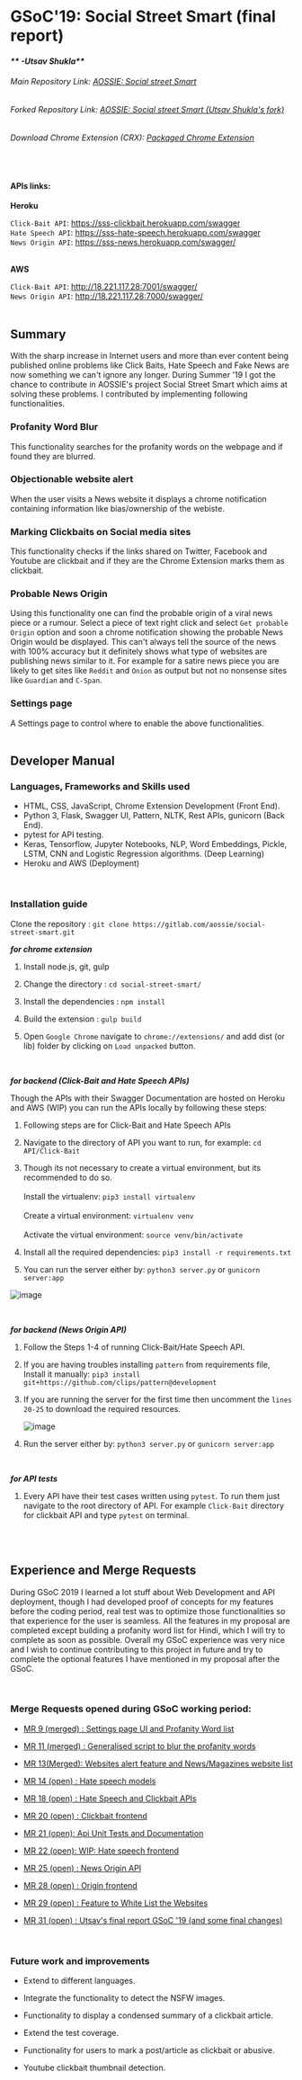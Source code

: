 # GSoC'19: Social Street Smart (final report)
#### _** -Utsav Shukla**_

###### Main Repository Link: [AOSSIE: Social street Smart](https://gitlab.com/aossie/social-street-smart)
###### Forked Repository Link: [AOSSIE: Social street Smart (Utsav Shukla's fork)](https://gitlab.com/us241098/social-street-smart)
###### Download Chrome Extension (CRX): [Packaged Chrome Extension]()
<br>

#### APIs links:

**Heroku** <br>

`Click-Bait API`: https://sss-clickbait.herokuapp.com/swagger <br>
`Hate Speech API`: https://sss-hate-speech.herokuapp.com/swagger <br>
`News Origin API`: https://sss-news.herokuapp.com/swagger/ <br>
<br>

**AWS** <br>

`Click-Bait API`: http://18.221.117.28:7001/swagger/ <br>
`News Origin API`: http://18.221.117.28:7000/swagger/ <br>
<br>

## Summary 
With the sharp increase in Internet users and more than ever content being published online problems like Click Baits, Hate Speech and Fake News are now something we can't ignore any longer. During Summer '19 I got the chance to contribute in AOSSIE's project Social Street Smart which aims at solving these problems. I contributed by implementing following functionalities.

### Profanity Word Blur
This functionality searches for the profanity words on the webpage and if found they are blurred. 

### Objectionable website alert
When the user visits a News website it displays a chrome notification containing information like bias/ownership of the webiste. 

### Marking Clickbaits on Social media sites
This functionality checks if the links shared on Twitter, Facebook and Youtube are clickbait and if they are the Chrome Extension marks them as clickbait.

### Probable News Origin 
Using this functionality one can find the probable origin of a viral news piece or a rumour. Select a piece of text right click and select `Get probable Origin` option and soon a chrome notification showing the probable News Origin would be displayed. This can't always tell the source of the news with 100% accuracy but it definitely shows what type of websites are publishing news similar to it. For example for a satire news piece you are likely to get sites like `Reddit` and `Onion` as output but not no nonsense sites like `Guardian` and `C-Span`.

### Settings page
A Settings page to control where to enable the above functionalities.
<br>
<br>

## Developer Manual

### Languages, Frameworks and Skills used
* HTML, CSS, JavaScript, Chrome Extension Development (Front End).
* Python 3, Flask, Swagger UI, Pattern, NLTK, Rest APIs, gunicorn (Back End).
* pytest for API testing.
* Keras, Tensorflow, Jupyter Notebooks, NLP, Word Embeddings, Pickle, LSTM, CNN and Logistic Regression algorithms. (Deep Learning)
* Heroku and AWS (Deployment)

<br>

### Installation guide
Clone the repository :
  `git clone https://gitlab.com/aossie/social-street-smart.git`

_**for chrome extension**_ 

1. Install node.js, git, gulp

2. Change the directory :
    `cd social-street-smart/`

3. Install the dependencies :
     `npm install`

4. Build the extension :
     `gulp build`
 
5. Open `Google Chrome` navigate to 
   `chrome://extensions/` and add dist (or lib) folder by clicking on 
   `Load unpacked` button.
   
 <br>  
   
_**for backend (Click-Bait and Hate Speech APIs)**_

Though the APIs with their Swagger Documentation are hosted on Heroku and AWS (WIP) you can run the APIs locally by following these steps:


1. Following steps are for Click-Bait and Hate Speech APIs

2. Navigate to the directory of API you want to run, for example:
    `cd API/Click-Bait`

3. Though its not necessary to create a virtual environment, but its recommended to do so.<br><br>
      Install the virtualenv: `pip3 install virtualenv` <br><br>
      Create a virtual environment: `virtualenv venv`  <br><br>
      Activate the virtual environment: `source venv/bin/activate`<br>
    
4.  Install all the required dependencies: `pip3 install -r requirements.txt`

5.  You can run the server either by: `python3 server.py` or `gunicorn server:app`

![image](https://user-images.githubusercontent.com/28961693/63629789-efaffb00-c603-11e9-9260-269ee71e627a.png)


<br>

_**for backend (News Origin API)**_

1.  Follow the Steps 1-4 of running Click-Bait/Hate Speech API.

2.  If you are having troubles installing `pattern` from requirements file, Install it manually: `pip3 install git+https://github.com/clips/pattern@development` 

3.  If you are running the server for the first time then uncomment the `lines 20-25` to download the required resources.


    ![image](https://user-images.githubusercontent.com/28961693/63630249-2ab42d80-c608-11e9-83ab-7a05ac960c2e.png)
    
4.  Run the server either by: `python3 server.py` or `gunicorn server:app`

<br>

_**for API tests**_
1.  Every API have their test cases written using `pytest`. To run them just navigate to the root directory of API. For example `Click-Bait` directory for clickbait API and type `pytest` on terminal.

<br>
<br>

## Experience and Merge Requests

During GSoC 2019 I learned a lot stuff about Web Development and API deployment, though I had developed proof of concepts for my features before the coding period, real test was to optimize those functionalities so that experience for the user is seamless. All the features in my proposal are completed except building a profanity word list for Hindi, which I will try to complete as soon as possible. Overall my GSoC experience was very nice and I wish to continue contributing to this project in future and try to complete the optional features I have mentioned in my proposal after the GSoC.

<br>

### Merge Requests opened during GSoC working period:
* [ MR 9 (merged) : Settings page UI and Profanity Word list](https://gitlab.com/aossie/social-street-smart/merge_requests/9)

* [MR 11 (merged) : Generalised script to blur the profanity words](https://gitlab.com/aossie/social-street-smart/merge_requests/11)

* [MR 13(Merged): Websites alert feature and News/Magazines website list ](https://gitlab.com/aossie/social-street-smart/merge_requests/13)

* [MR 14 (open) : Hate speech models](https://gitlab.com/aossie/social-street-smart/merge_requests/14)

* [MR 18 (open) : Hate Speech and Clickbait APIs](https://gitlab.com/aossie/social-street-smart/merge_requests/18)

* [MR 20 (open) : Clickbait frontend](https://gitlab.com/aossie/social-street-smart/merge_requests/20)

* [MR 21 (open): Api Unit Tests and Documentation](https://gitlab.com/aossie/social-street-smart/merge_requests/21)

* [MR 22 (open): WIP: Hate speech frontend ](https://gitlab.com/aossie/social-street-smart/merge_requests/22)

* [MR 25 (open) : News Origin API ](https://gitlab.com/aossie/social-street-smart/merge_requests/25)

* [MR 28 (open) : Origin frontend ](https://gitlab.com/aossie/social-street-smart/merge_requests/28)

* [MR 29 (open) : Feature to White List the Websites ](https://gitlab.com/aossie/social-street-smart/merge_requests/29)

* [MR 31 (open) : Utsav's final report GSoC '19 (and some final changes) ](https://gitlab.com/aossie/social-street-smart/merge_requests/29)


<br>

### Future work and improvements
* Extend to different languages.

* Integrate the functionality to detect the NSFW images.

* Functionality to display a condensed summary of a clickbait article.

* Extend the test coverage.

* Functionality for users to mark a post/article as clickbait or abusive.

* Youtube clickbait thumbnail detection.























